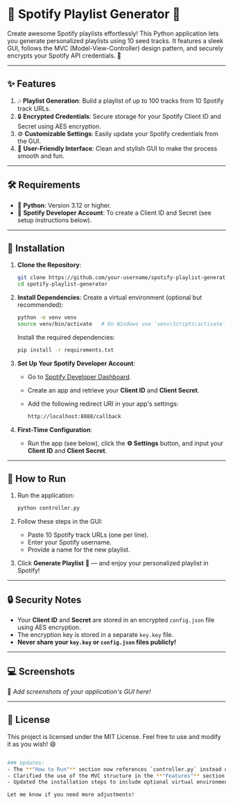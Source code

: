 # 🎵 Spotify Playlist Generator 🎵

Create awesome Spotify playlists effortlessly! This Python application lets you generate personalized playlists using 10 seed tracks. It features a sleek GUI, follows the MVC (Model-View-Controller) design pattern, and securely encrypts your Spotify API credentials. 🚀

---

## ✨ Features

1. 🎶 **Playlist Generation**: Build a playlist of up to 100 tracks from 10 Spotify track URLs.
2. 🔒 **Encrypted Credentials**: Secure storage for your Spotify Client ID and Secret using AES encryption.
3. ⚙️ **Customizable Settings**: Easily update your Spotify credentials from the GUI.
4. 🌟 **User-Friendly Interface**: Clean and stylish GUI to make the process smooth and fun.

---

## 🛠️ Requirements

- 🐍 **Python**: Version 3.12 or higher.
- 📱 **Spotify Developer Account**: To create a Client ID and Secret (see setup instructions below).

---

## 🚀 Installation

1. **Clone the Repository**:

   ```bash
   git clone https://github.com/your-username/spotify-playlist-generator.git
   cd spotify-playlist-generator
   ```

2. **Install Dependencies**:
   Create a virtual environment (optional but recommended):

   ```bash
   python -m venv venv
   source venv/bin/activate   # On Windows use `venv\Scripts\activate`
   ```

   Install the required dependencies:

   ```bash
   pip install -r requirements.txt
   ```

3. **Set Up Your Spotify Developer Account**:
   - Go to [Spotify Developer Dashboard](https://developer.spotify.com/dashboard/).
   - Create an app and retrieve your **Client ID** and **Client Secret**.
   - Add the following redirect URI in your app's settings:

     ```bash
     http://localhost:8888/callback
     ```

4. **First-Time Configuration**:
   - Run the app (see below), click the **⚙️ Settings** button, and input your **Client ID** and **Client Secret**.

---

## 🏃 How to Run

1. Run the application:

   ```bash
   python controller.py
   ```

2. Follow these steps in the GUI:
   - Paste 10 Spotify track URLs (one per line).
   - Enter your Spotify username.
   - Provide a name for the new playlist.

3. Click **Generate Playlist** 🎉 — and enjoy your personalized playlist in Spotify!

---

## 🔒 Security Notes

- Your **Client ID** and **Secret** are stored in an encrypted `config.json` file using AES encryption.
- The encryption key is stored in a separate `key.key` file.
- **Never share your `key.key` or `config.json` files publicly!**

---

## 💻 Screenshots

🎨 _Add screenshots of your application's GUI here!_

---

## 📜 License

This project is licensed under the MIT License. Feel free to use and modify it as you wish! 😄

```bash

### Updates:
- The **"How to Run"** section now references `controller.py` instead of `app.py` since your main entry point is the controller file.
- Clarified the use of the MVC structure in the **"Features"** section. 
- Updated the installation steps to include optional virtual environment setup and dependency installation.

Let me know if you need more adjustments!
